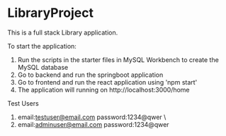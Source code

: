 # LibraryProject
This is a full stack Library application.

To start the application:
1. Run the scripts in the starter files in MySQL Workbench to create the MySQL database
2. Go to backend and run the springboot application
3. Go to frontend and run the react application using 'npm start'
4. The application will running on http://localhost:3000/home

Test Users
1. email:testuser@email.com
   password:1234@qwer \
2. email:adminuser@email.com
   password:1234@qwer
